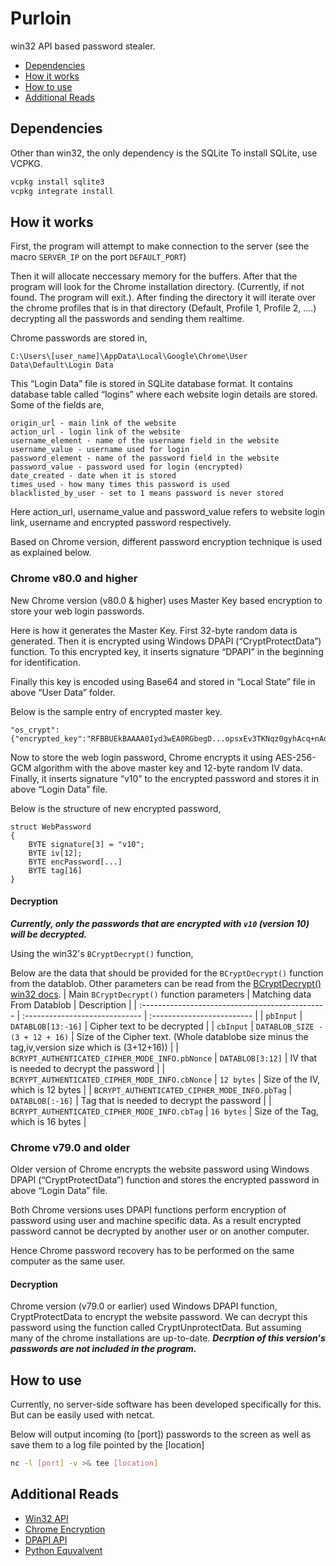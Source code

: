 
# Purloin

win32 API based password stealer.


 - [Dependencies](#dependencies)
 - [How it works](#how-it-works)
 - [How to use](#how-to-use)
 - [Additional Reads](#additional-reads)

 

## Dependencies

Other than win32, the only dependency is the SQLite
To install SQLite, use VCPKG.

```bash
vcpkg install sqlite3
vcpkg integrate install
```
## How it works
First, the program will attempt to make connection to the server (see the macro ```SERVER_IP``` on the port ```DEFAULT_PORT```)

Then it will allocate neccessary memory for the buffers. After that the program will look for the 
Chrome installation directory. (Currently, if not found. The program will exit.). After finding the directory it will iterate over the chrome profiles that is in that directory (Default, Profile 1, Profile 2, ....) decrypting all the passwords and sending them realtime.

Chrome passwords are stored in,

```
C:\Users\[user_name]\AppData\Local\Google\Chrome\User Data\Default\Login Data
```

This “Login Data” file is stored in SQLite database format. It contains database table called “logins” where each website login details are stored.
Some of the fields are,

```
origin_url - main link of the website
action_url - login link of the website
username_element - name of the username field in the website
username_value - username used for login
password_element - name of the password field in the website
password_value - password used for login (encrypted)
date_created - date when it is stored
times_used - how many times this password is used
blacklisted_by_user - set to 1 means password is never stored 	
```

Here action_url, username_value and password_value refers to website login link, username and encrypted password respectively.

Based on Chrome version, different password encryption technique is used as explained below.

### Chrome v80.0 and higher

New Chrome version (v80.0 & higher) uses Master Key based encryption to store your web login passwords.

Here is how it generates the Master Key. First 32-byte random data is generated. Then it is encrypted using Windows DPAPI (“CryptProtectData”) function. To this encrypted key, it inserts signature “DPAPI” in the beginning for identification.

Finally this key is encoded using Base64 and stored in “Local State” file in above “User Data” folder.

Below is the sample entry of encrypted master key.

```
"os_crypt":{"encrypted_key":"RFBBUEkBAAAA0Iyd3wEA0RGbegD...opsxEv3TKNqz0gyhAcq+nAq0"},
```

Now to store the web login password, Chrome encrypts it using AES-256-GCM algorithm with the above master key and 12-byte random IV data. Finally, it inserts signature “v10” to the encrypted password and stores it in above “Login Data” file.

Below is the structure of new encrypted password,

```
struct WebPassword
{
	BYTE signature[3] = "v10";
	BYTE iv[12];
	BYTE encPassword[...]
	BYTE tag[16]
}
```

#### Decryption
***Currently, only the passwords that are encrypted with ```v10``` (version 10) will be decrypted.***

Using the win32's ``` BCryptDecrypt() ``` function,

Below are the data that should be provided for the ``` BCryptDecrypt() ``` function from the datablob. Other parameters can be read from the [BCryptDecrypt() win32 docs](https://docs.microsoft.com/en-us/windows/win32/api/bcrypt/nf-bcrypt-bcryptdecrypt).
| Main ```BCryptDecrypt()``` function parameters     | Matching data From Datablob     | Description                |
| :---------------------------------------------- | :-----------------------------  | :------------------------- |
| `pbInput` 									  | `DATABLOB[13:-16]`              | Cipher text to be decrypted |
| `cbInput` 									  | `DATABLOB_SIZE - (3 + 12 + 16)` | Size of the Cipher text. (Whole datablobe size minus the tag,iv,version size which is (3+12+16)) |
| `BCRYPT_AUTHENTICATED_CIPHER_MODE_INFO.pbNonce` | `DATABLOB[3:12]`                | IV that is needed to decrypt the password |
| `BCRYPT_AUTHENTICATED_CIPHER_MODE_INFO.cbNonce` | `12 bytes`                            | Size of the IV, which is 12 bytes |
| `BCRYPT_AUTHENTICATED_CIPHER_MODE_INFO.pbTag`   | `DATABLOB[:-16]`                | Tag that is needed to decrypt the password |
| `BCRYPT_AUTHENTICATED_CIPHER_MODE_INFO.cbTag`   | `16 bytes`                            | Size of the Tag, which is 16 bytes |


### Chrome v79.0 and older

Older version of Chrome encrypts the website password using Windows DPAPI (“CryptProtectData”) function and stores the encrypted password in above “Login Data” file.

Both Chrome versions uses DPAPI functions perform encryption of password using user and machine specific data. As a result encrypted password cannot be decrypted by another user or on another computer.

Hence Chrome password recovery has to be performed on the same computer as the same user.

#### Decryption

Chrome version (v79.0 or earlier) used Windows DPAPI function, CryptProtectData to encrypt the website password. We can decrypt this password using the function called CryptUnprotectData.
But assuming many of the chrome installations are up-to-date. ***Decrption of this version's passwords are not included in the program.***


## How to use

Currently, no server-side software has been developed specifically for this. But can be easily used with
netcat.

Below will output incoming (to [port]) passwords to the screen as well as save them to a log file pointed by the [location]
```bash
nc -l [port] -v >& tee [location]
```
## Additional Reads

- [Win32 API](https://docs.microsoft.com/en-us/windows/win32/api/)
- [Chrome Encryption](https://xenarmor.com/how-to-recover-saved-passwords-google-chrome/)
- [DPAPI API](https://www.passcape.com/index.php?section=docsys&cmd=details&id=28)
- [Python Equvalvent](https://gist.github.com/GramThanos/ff2c42bb961b68e7cc197d6685e06f10)
